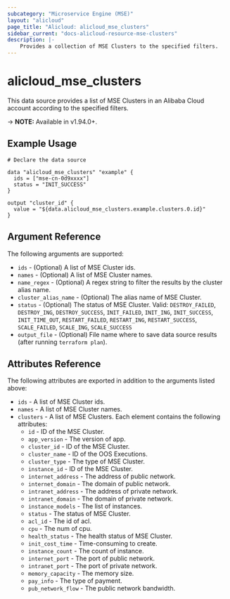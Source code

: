 ```yaml
---
subcategory: "Microservice Engine (MSE)"
layout: "alicloud"
page_title: "Alicloud: alicloud_mse_clusters"
sidebar_current: "docs-alicloud-resource-mse-clusters"
description: |-
    Provides a collection of MSE Clusters to the specified filters.
---
```


# alicloud\_mse\_clusters

This data source provides a list of MSE Clusters in an Alibaba Cloud account according to the specified filters.
 
-> **NOTE:** Available in v1.94.0+.

## Example Usage

```
# Declare the data source

data "alicloud_mse_clusters" "example" {
  ids = ["mse-cn-0d9xxxx"]
  status = "INIT_SUCCESS"
}

output "cluster_id" {
  value = "${data.alicloud_mse_clusters.example.clusters.0.id}"
}
```

## Argument Reference

The following arguments are supported:

* `ids` - (Optional) A list of MSE Cluster ids.
* `names` - (Optional)  A list of MSE Cluster names.
* `name_regex` - (Optional) A regex string to filter the results by the cluster alias name.
* `cluster_alias_name` - (Optional) The alias name of MSE Cluster.
* `status` - (Optional) The status of MSE Cluster. Valid: `DESTROY_FAILED`, `DESTROY_ING`, `DESTROY_SUCCESS`, `INIT_FAILED`, `INIT_ING`, `INIT_SUCCESS`, `INIT_TIME_OUT`, `RESTART_FAILED`, `RESTART_ING`, `RESTART_SUCCESS`, `SCALE_FAILED`, `SCALE_ING`, `SCALE_SUCCESS`
* `output_file` - (Optional) File name where to save data source results (after running `terraform plan`).

## Attributes Reference

The following attributes are exported in addition to the arguments listed above:

* `ids` -  A list of MSE Cluster ids.
* `names` -  A list of MSE Cluster names.
* `clusters` - A list of MSE Clusters. Each element contains the following attributes:
  * `id` - ID of the MSE Cluster.
  * `app_version` - The version of app.
  * `cluster_id` - ID of the MSE Cluster.
  * `cluster_name` - ID of the OOS Executions.
  * `cluster_type` - The type of MSE Cluster.
  * `instance_id` - ID of the MSE Cluster.
  * `internet_address` - The address of public network.
  * `internet_domain` - The domain of public network.
  * `intranet_address` - The address of private network.
  * `intranet_domain` - The domain of private network.
  * `instance_models` - The list of instances.
  * `status` - The status of MSE Cluster.
  * `acl_id` - The id of acl.
  * `cpu` - The num of cpu.
  * `health_status` - The health status of MSE Cluster.
  * `init_cost_time` - Time-consuming to create.
  * `instance_count` - The count of instance.
  * `internet_port` - The port of public network.
  * `intranet_port` - The port of private network.
  * `memory_capacity` - The memory size.
  * `pay_info` - The type of payment.
  * `pub_network_flow` - The public network bandwidth.
